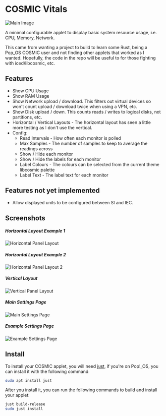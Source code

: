 # COSMIC Vitals
![Main Image](https://github.com/Coinio/cosmic-vitals/blob/main/res/screenshots/main-image.png)


A minimal configurable applet to display basic system resource usage, i.e. CPU, Memory, Network. 

This came from wanting a project to build to learn some Rust, being a Pop_OS COSMIC user and 
not finding other applets that worked as I wanted. Hopefully, the code in the repo will be useful to 
for those fighting with iced/libcosmic, etc.

## Features

* Show CPU Usage
* Show RAM Usage
* Show Network upload / download. This filters out virtual devices so won't count upload / download twice when using a VPN, etc.
* Show Disk upload / down. This counts reads / writes to logical disks, not partitions, etc.
* Horizontal / Vertical Layouts - The horizontal layout has seen a little more testing as I 
  don't use the vertical.
* Config:
  * Read Intervals - How often each monitor is polled
  * Max Samples - The number of samples to keep to average the readings across
  * Show / Hide each monitor
  * Show / Hide the labels for each monitor
  * Label Colours - The colours can be selected from the current theme libcosmic palette
  * Label Text - The label text for each monitor

## Features not yet implemented

* Allow displayed units to be configured between SI and IEC.

## Screenshots

##### Horizontal Layout Example 1
![Horizontal Panel Layout](https://github.com/Coinio/cosmic-vitals/blob/main/res/screenshots/horizontal-layout.png)
##### Horizontal Layout Example 2
![Horizontal Panel Layout 2](https://github.com/Coinio/cosmic-vitals/blob/main/res/screenshots/horizontal-layout-2.png)
##### Vertical Layout
![Vertical Panel Layout](https://github.com/Coinio/cosmic-vitals/blob/main/res/screenshots/vertical-layout.jpg)
##### Main Settings Page
![Main Settings Page](https://github.com/Coinio/cosmic-vitals/blob/main/res/screenshots/main-settings.png)
##### Example Settings Page
![Example Settings Page](https://github.com/Coinio/cosmic-vitals/blob/main/res/screenshots/example-network-settings.png)

## Install

To install your COSMIC applet, you will need [just](https://github.com/casey/just), if you're on Pop!\_OS, you can install it with the following command:

```sh
sudo apt install just
```

After you install it, you can run the following commands to build and install your applet:

```sh
just build-release
sudo just install
```
